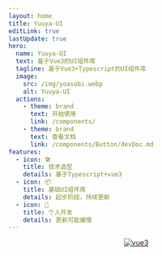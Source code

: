 ```yaml
---
layout: home
title: Yuuya-UI
editLink: true
lastUpdate: true
hero:
  name: Yuuya-UI
  text: 基于Vue3的UI组件库
  tagline: 基于Vue3+Typescript的UI组件库
  image:
    src: /img/yoasobi.webp
    alt: Yuuya-UI
  actions:
    - theme: brand
      text: 开始使用
      link: /components/
    - theme: brand
      text: 查看文档
      link: /components/Button/devDoc.md
features:
  - icon: 🛠️
    title: 技术选型
    details: 基于Typescript+vue3
  - icon: 📦
    title: 基础UI组件库
    details: 起步阶段，持续更新
  - icon: 🔨
    title: 个人开发
    details: 更新可能缓慢
---
```


<p style="display: flex;
    justify-content: center;
    align-items: center;
    margin-top: 10px;">
  <a href="https://github.com/vuejs/vue" target="_blank">
    <img src="https://img.shields.io/badge/vue-3.4.29-brightgreen.svg" alt="vue3">
  </a>
</p>
